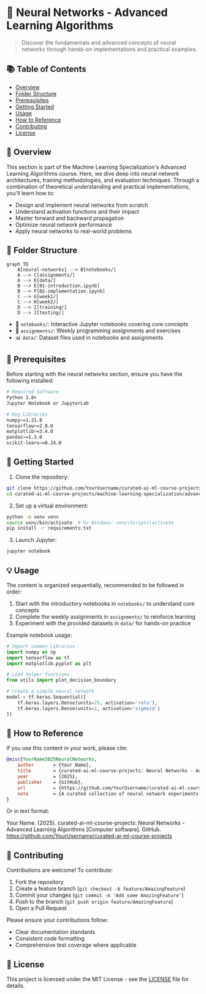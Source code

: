 # 🧠 Neural Networks - Advanced Learning Algorithms

> Discover the fundamentals and advanced concepts of neural networks through hands-on implementations and practical examples.

## 📚 Table of Contents

- [Overview](#overview)
- [Folder Structure](#folder-structure)
- [Prerequisites](#prerequisites)
- [Getting Started](#getting-started)
- [Usage](#usage)
- [How to Reference](#how-to-reference)
- [Contributing](#contributing)
- [License](#license)

## 🌟 Overview

This section is part of the Machine Learning Specialization's Advanced Learning Algorithms course. Here, we dive deep into neural network architectures, training methodologies, and evaluation techniques. Through a combination of theoretical understanding and practical implementations, you'll learn how to:

- Design and implement neural networks from scratch
- Understand activation functions and their impact
- Master forward and backward propagation
- Optimize neural network performance
- Apply neural networks to real-world problems

## 📁 Folder Structure

```mermaid
graph TD
    A[neural-networks] --> B[notebooks/]
    A --> C[assignments/]
    A --> D[data/]
    B --> E[01-introduction.ipynb]
    B --> F[02-implementation.ipynb]
    C --> G[week1/]
    C --> H[week2/]
    D --> I[training/]
    D --> J[testing/]
```

- 📓 `notebooks/`: Interactive Jupyter notebooks covering core concepts
- 📝 `assignments/`: Weekly programming assignments and exercises
- 📊 `data/`: Dataset files used in notebooks and assignments

## 🚀 Prerequisites

Before starting with the neural networks section, ensure you have the following installed:

```bash
# Required Software
Python 3.8+
Jupyter Notebook or JupyterLab

# Key Libraries
numpy>=1.21.0
tensorflow>=2.8.0
matplotlib>=3.4.0
pandas>=1.3.0
scikit-learn>=0.24.0
```

## 🎯 Getting Started

1. Clone the repository:

```bash
git clone https://github.com/YourUsername/curated-ai-ml-course-projects.git
cd curated-ai-ml-course-projects/machine-learning-specialization/advanced-learning-algorithms/neural-networks
```

2. Set up a virtual environment:

```bash
python -m venv venv
source venv/bin/activate  # On Windows: venv\Scripts\activate
pip install -r requirements.txt
```

3. Launch Jupyter:

```bash
jupyter notebook
```

## 💡 Usage

The content is organized sequentially, recommended to be followed in order:

1. Start with the introductory notebooks in `notebooks/` to understand core concepts
2. Complete the weekly assignments in `assignments/` to reinforce learning
3. Experiment with the provided datasets in `data/` for hands-on practice

Example notebook usage:

```python
# Import common libraries
import numpy as np
import tensorflow as tf
import matplotlib.pyplot as plt

# Load helper functions
from utils import plot_decision_boundary

# Create a simple neural network
model = tf.keras.Sequential([
    tf.keras.layers.Dense(units=25, activation='relu'),
    tf.keras.layers.Dense(units=1, activation='sigmoid')
])
```

## 📖 How to Reference

If you use this content in your work, please cite:

```bibtex
@misc{YourName2025NeuralNetworks,
    author       = {Your Name},
    title        = {curated-ai-ml-course-projects: Neural Networks - Advanced Learning Algorithms},
    year         = {2025},
    publisher    = {GitHub},
    url          = {https://github.com/YourUsername/curated-ai-ml-course-projects},
    note         = {A curated collection of neural network experiments from the Machine Learning Specialization course.}
}
```

Or in text format:

Your Name. (2025). curated-ai-ml-course-projects: Neural Networks - Advanced Learning Algorithms [Computer software]. GitHub. https://github.com/YourUsername/curated-ai-ml-course-projects

## 🤝 Contributing

Contributions are welcome! To contribute:

1. Fork the repository
2. Create a feature branch (`git checkout -b feature/AmazingFeature`)
3. Commit your changes (`git commit -m 'Add some AmazingFeature'`)
4. Push to the branch (`git push origin feature/AmazingFeature`)
5. Open a Pull Request

Please ensure your contributions follow:

- Clear documentation standards
- Consistent code formatting
- Comprehensive test coverage where applicable

## 📄 License

This project is licensed under the MIT License - see the [LICENSE](../../../LICENSE) file for details.
